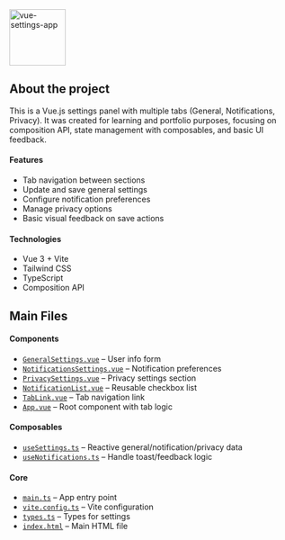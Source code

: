 <img height="100" alt="vue-settings-app" src="https://github.com/user-attachments/assets/f885072f-4aff-4e8b-9e16-9e9fd077fa2a.png" />

## About the project

This is a Vue.js settings panel with multiple tabs (General, Notifications, Privacy). It was created for learning and portfolio purposes, focusing on composition API, state management with composables, and basic UI feedback.

#### Features

- Tab navigation between sections  
- Update and save general settings  
- Configure notification preferences  
- Manage privacy options  
- Basic visual feedback on save actions  

#### Technologies

- Vue 3 + Vite  
- Tailwind CSS  
- TypeScript  
- Composition API  

## Main Files

#### Components

- [`GeneralSettings.vue`](src/components/GeneralSettings.vue) – User info form  
- [`NotificationsSettings.vue`](src/components/NotificationsSettings.vue) – Notification preferences  
- [`PrivacySettings.vue`](src/components/PrivacySettings.vue) – Privacy settings section  
- [`NotificationList.vue`](src/components/NotificationList.vue) – Reusable checkbox list  
- [`TabLink.vue`](src/components/TabLink.vue) – Tab navigation link  
- [`App.vue`](src/App.vue) – Root component with tab logic  

#### Composables

- [`useSettings.ts`](src/composables/useSettings.ts) – Reactive general/notification/privacy data  
- [`useNotifications.ts`](src/composables/useNotifications.ts) – Handle toast/feedback logic  

#### Core

- [`main.ts`](src/main.ts) – App entry point  
- [`vite.config.ts`](vite.config.ts) – Vite configuration  
- [`types.ts`](src/types.ts) – Types for settings  
- [`index.html`](index.html) – Main HTML file  
